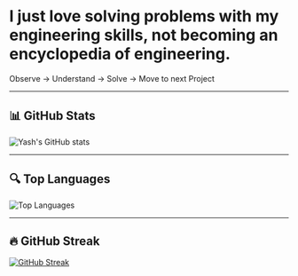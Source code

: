 # I just love solving problems with my engineering skills, not becoming an encyclopedia of engineering.

Observe -> Understand -> Solve -> Move to next Project

---

## 📊 GitHub Stats

![Yash's GitHub stats](https://github-readme-stats.vercel.app/api?username=vididvidid&show_icons=true&theme=radical)

---

## 🔍 Top Languages

![Top Languages](https://github-readme-stats.vercel.app/api/top-langs/?username=vididvidid&layout=compact&theme=radical)

---

## 🔥 GitHub Streak

[![GitHub Streak](https://streak-stats.demolab.com?user=vididvidid&theme=radical&hide_border=true)](https://git.io/streak-stats)

